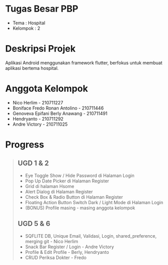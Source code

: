 # Tugas Besar PBP

- Tema : Hospital
- Kelompok : 2

# Deskripsi Projek
Aplikasi Android menggunakan framework flutter, berfokus untuk membuat aplikasi bertema hospital.

# Anggota Kelompok
- Nico Herlim - 210711227
- Boniface Fredo Ronan Antolino - 210711446
- Genoveva Epifani Berly Anawang - 210711491
- Hendryanto - 210711292
- Andre Victory - 210711025

# Progress
> ## UGD 1 & 2
> - Eye Toggle Show / Hide Password di Halaman Login
> - Pop Up Date Picker di Halaman Register
> - Grid di halaman Hsome
> - Alert Dialog di Halaman Register
> - Check Box & Radio Button di Halaman Register
> - Floating Action Button Switch Dark / Light Mode di Halaman Login
> - (BONUS) Profile masing - masing anggota kelompok
> ## UGD 5 & 6
> - SQFLITE DB, Unique Email, Validasi, Login, shared_preference, merging git - Nico Herlim
> - Snack Bar Register / Login - Andre Victory
> - Profile & Edit Profile - Berly, Hendryanto
> - CRUD Periksa Dokter - Fredo
